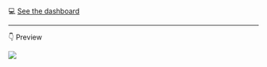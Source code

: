 :computer: [See the dashboard](https://music-dashboard.onrender.com)
____
:point_down: Preview

![](https://github.com/FrancescoDiCursi/MusicDashboard/blob/main/music%20dashboard%20gif.gif)

